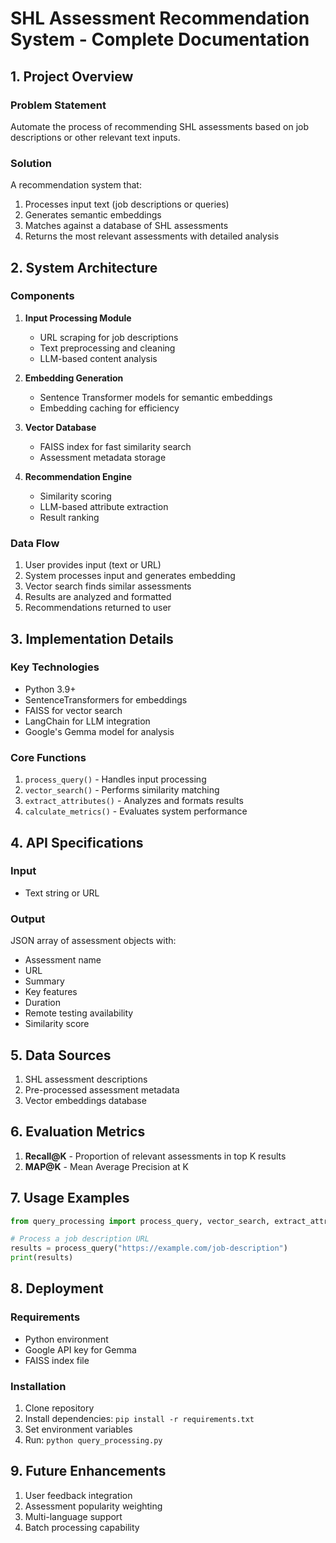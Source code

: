 

# SHL Assessment Recommendation System - Complete Documentation

## 1. Project Overview
### Problem Statement
Automate the process of recommending SHL assessments based on job descriptions or other relevant text inputs.

### Solution
A recommendation system that:
1. Processes input text (job descriptions or queries)
2. Generates semantic embeddings
3. Matches against a database of SHL assessments
4. Returns the most relevant assessments with detailed analysis

## 2. System Architecture
### Components
1. **Input Processing Module**
   - URL scraping for job descriptions
   - Text preprocessing and cleaning
   - LLM-based content analysis

2. **Embedding Generation**
   - Sentence Transformer models for semantic embeddings
   - Embedding caching for efficiency

3. **Vector Database**
   - FAISS index for fast similarity search
   - Assessment metadata storage

4. **Recommendation Engine**
   - Similarity scoring
   - LLM-based attribute extraction
   - Result ranking

### Data Flow
1. User provides input (text or URL)
2. System processes input and generates embedding
3. Vector search finds similar assessments
4. Results are analyzed and formatted
5. Recommendations returned to user

## 3. Implementation Details
### Key Technologies
- Python 3.9+
- SentenceTransformers for embeddings
- FAISS for vector search
- LangChain for LLM integration
- Google's Gemma model for analysis

### Core Functions
1. `process_query()` - Handles input processing
2. `vector_search()` - Performs similarity matching
3. `extract_attributes()` - Analyzes and formats results
4. `calculate_metrics()` - Evaluates system performance

## 4. API Specifications
### Input
- Text string or URL

### Output
JSON array of assessment objects with:
- Assessment name
- URL
- Summary
- Key features
- Duration
- Remote testing availability
- Similarity score

## 5. Data Sources
1. SHL assessment descriptions
2. Pre-processed assessment metadata
3. Vector embeddings database

## 6. Evaluation Metrics
1. **Recall@K** - Proportion of relevant assessments in top K results
2. **MAP@K** - Mean Average Precision at K

## 7. Usage Examples
```python
from query_processing import process_query, vector_search, extract_attributes

# Process a job description URL
results = process_query("https://example.com/job-description")
print(results)
```

## 8. Deployment
### Requirements
- Python environment
- Google API key for Gemma
- FAISS index file

### Installation
1. Clone repository
2. Install dependencies: `pip install -r requirements.txt`
3. Set environment variables
4. Run: `python query_processing.py`

## 9. Future Enhancements
1. User feedback integration
2. Assessment popularity weighting
3. Multi-language support
4. Batch processing capability